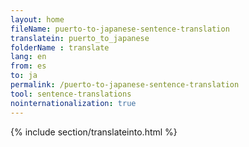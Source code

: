 ```yaml
---
layout: home
fileName: puerto-to-japanese-sentence-translation
translatein: puerto_to_japanese
folderName : translate
lang: en
from: es
to: ja
permalink: /puerto-to-japanese-sentence-translation
tool: sentence-translations
nointernationalization: true
---
```

{% include section/translateinto.html %}

